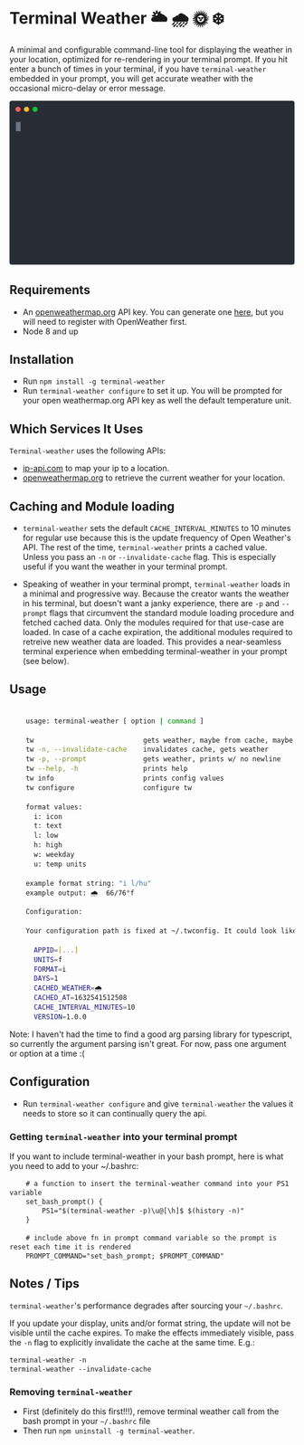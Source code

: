 # Terminal Weather 🌥 🌧 🌞 ❄️

A minimal and configurable command-line tool for displaying the weather in your location, optimized for re-rendering in your terminal prompt. If you hit enter a bunch of times in your terminal, if you have `terminal-weather` embedded in your prompt, you will get accurate weather with the occasional micro-delay or error message.


<img src="./assets/demo.svg">


## Requirements

+ An [openweathermap.org](http://openweathermap.org) API key. You can generate one [here](https://home.openweathermap.org/api_keys), but you will need to register with OpenWeather first.
+ Node 8 and up

## Installation

+ Run `npm install -g terminal-weather`
+ Run `terminal-weather configure` to set it up. You will be prompted for your open weathermap.org API key as well the default temperature unit.

## Which Services It Uses

`Terminal-weather` uses the following APIs:

+ [ip-api.com](http://ip-api.com) to map your ip to a location.
+ [openweathermap.org](http://openweathermap.org) to retrieve the current weather for your location.

## Caching and Module loading

+ `terminal-weather` sets the default `CACHE_INTERVAL_MINUTES` to 10 minutes for regular use because this is the update frequency of Open Weather's API. The rest of the time, `terminal-weather` prints a cached value.  Unless you pass an `-n` or `--invalidate-cache` flag. This is especially useful if you want the weather in your terminal prompt. 

+ Speaking of weather in your terminal prompt, `terminal-weather` loads in a minimal and progressive way. Because the creator wants the weather in his terminal, but doesn't want a janky experience, there are `-p` and `--prompt` flags that circumvent the standard module loading procedure and fetched cached data. Only the modules required for that use-case are loaded.  In case of a cache expiration, the additional modules required to retreive new weather data are loaded. This provides a near-seamless terminal experience when embedding terminal-weather in your prompt (see below). 

## Usage

````bash

    usage: terminal-weather [ option | command ]

    tw                           gets weather, maybe from cache, maybe from owm
    tw -n, --invalidate-cache    invalidates cache, gets weather
    tw -p, --prompt              gets weather, prints w/ no newline
    tw --help, -h                prints help
    tw info                      prints config values
    tw configure                 configure tw

    format values:
      i: icon
      t: text
      l: low
      h: high
      w: weekday
      u: temp units

    example format string: "i l/hu"
    example output: 🌧  66/76°f

    Configuration:

    Your configuration path is fixed at ~/.twconfig. It could look like this:

      APPID=[...]
      UNITS=f
      FORMAT=i
      DAYS=1
      CACHED_WEATHER=🌧
      CACHED_AT=1632541512508
      CACHE_INTERVAL_MINUTES=10
      VERSION=1.0.0

````

Note: I haven't had the time to find a good arg parsing library for typescript, so currently the argument parsing isn't great.  For now, pass one argument or option at a time :(

## Configuration

+ Run `terminal-weather configure` and give `terminal-weather` the values it needs to store so it can continually query the api.

### Getting `terminal-weather` into your terminal prompt

If you want to include terminal-weather in your bash prompt, here is what you need to add to your ~/.bashrc:

        # a function to insert the terminal-weather command into your PS1 variable
        set_bash_prompt() {
            PS1="$(terminal-weather -p)\u@[\h]$ $(history -n)"
        }

        # include above fn in prompt command variable so the prompt is reset each time it is rendered
        PROMPT_COMMAND="set_bash_prompt; $PROMPT_COMMAND"

## Notes / Tips

`terminal-weather`'s performance degrades after sourcing your `~/.bashrc`.

If you update your display, units and/or format string, the update will not be visible until the cache expires. To make the effects immediately visible, pass the `-n` flag to explicitly invalidate the cache at the same time. E.g.: 

    terminal-weather -n
    terminal-weather --invalidate-cache

### Removing `terminal-weather` 

+ First (definitely do this first!!!), remove terminal weather call from the bash prompt in your `~/.bashrc` file 
+ Then run `npm uninstall -g terminal-weather`.
